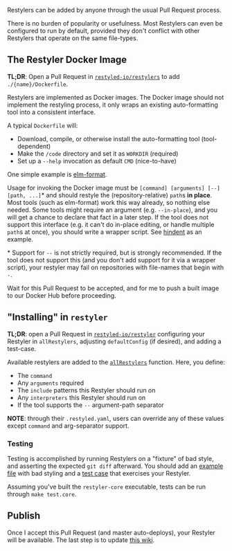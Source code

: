 Restylers can be added by anyone through the usual Pull Request process.

There is no burden of popularity or usefulness. Most Restylers can even be configured to run by default, provided they don't conflict with other Restylers that operate on the same file-types.

## The Restyler Docker Image

**TL;DR**: Open a Pull Request in [`restyled-io/restylers`](https://github.com/restyled-io/restylers) to add `./{name}/Dockerfile`.

Restylers are implemented as Docker images. The Docker image should not implement the restyling process, it only wraps an existing auto-formatting tool into a consistent interface.

A typical `Dockerfile` will:

- Download, compile, or otherwise install the auto-formatting tool (tool-dependent)
- Make the `/code` directory and set it as `WORKDIR` (required)
- Set up a `--help` invocation as default `CMD` (nice-to-have)

One simple example is [elm-format](https://github.com/restyled-io/restylers/blob/master/elm-format/Dockerfile).

Usage for invoking the Docker image must be `[command] [arguments] [--] [path, ...]`* and should restyle the (repository-relative) `path`s **in place**. Most tools (such as elm-format) work this way already, so nothing else needed. Some tools might require an argument (e.g. `--in-place`), and you will get a chance to declare that fact in a later step. If the tool does not support this interface (e.g. it can't do in-place editing, or handle multiple `path`s at once), you should write a wrapper script. See [hindent](https://github.com/restyled-io/restylers/tree/master/hindent) as an example.

\* Support for `--` is not strictly required, but is strongly recommended. If the tool does not support this (and you don't add support for it via a wrapper script), your restyler may fail on repositories with file-names that begin with `-`.

Wait for this Pull Request to be accepted, and for me to push a built image to our Docker Hub before proceeding.

## "Installing" in `restyler`

**TL;DR**: open a Pull Request in [`restyled-io/restyler`](https://github.com/restyled-io/restyler) configuring your Restyler in `allRestylers`, adjusting `defaultConfig` (if desired), and adding a test-case.

Available restylers are added to the [`allRestylers`](https://github.com/restyled-io/restyler/blob/85eb1c50ed6f8fa25c20bcd21f7318fd9494fc7f/src/Restyler/Config.hs#L64) function. Here, you define:

- The `command`
- Any `arguments` required
- The `include` patterns this Restyler should run on
- Any `interpreters` this Restyler should run on
- If the tool supports the `--` argument-path separator

**NOTE**: through their `.restyled.yaml`, users can override any of these values except `command` and arg-separator support.

### Testing

Testing is accomplished by running Restylers on a "fixture" of bad style, and asserting the expected `git diff` afterward. You should add an [example file](https://github.com/restyled-io/restyler/tree/master/test/core/fixtures) with bad styling and a [test case](https://github.com/restyled-io/restyler/blob/85eb1c50ed6f8fa25c20bcd21f7318fd9494fc7f/test/core/main.t#L246) that exercises your Restyler.

Assuming you've built the `restyler-core` executable, tests can be run through `make test.core`.

## Publish

Once I accept this Pull Request (and master auto-deploys), your Restyler will be available. The last step is to update [this wiki](https://github.com/restyled-io/restyled.io/wiki/Available-Restylers).